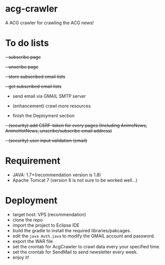 # acg-crawler
A ACG crawler for crawling the ACG news!

# To do lists
~~- subscribe page~~

~~- unscribe page~~

~~- store subscribed email lists~~

~~- get subscribed email lists~~

- send email via GMAIL SMTP server

- (enhancement) crawl more resources

- finish the Deployment section

~~- (security) add CSRF-token for every pages
(Including AnimeNews, AnimeHotNews, unscribe/subscribe email address)~~

~~- (security) user input validation (email)~~

# Requirement
- JAVA: 1.7+(recommendation version is 1.8)
- Apache Tomcat 7 (version 8 is not sure to be worked well...)

# Deployment
- target host: VPS (recommendation)
- clone the repo
- import the project to Eclipse IDE
- build the gradle to install the required libraries/pakcages.
- edit the ```java Auth.java``` to modify the GMAIL account and password.
- export the WAR file
- set the crontab for AcgCrawler to crawl data every your specified time.
- set the crontab for SendMail to send newsletter every week.
- enjoy it!

